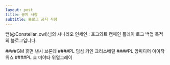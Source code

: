 ```yaml
---
layout: post
title: 공지 사항
subtitle: 블로그 공지 사항
---
```


뺌(@Constellar_owl)님의 시나리오 인세인 : 호그와트 캠페인 플레이 로그 백업 목적의 블로그입니다.


####GM 휴먼 낸시 브론테
####PL 딤섬 카인 크리소베릴
####PL 앙피디어 아이작 위쇼
####PL 쿄 미야타 위얼그레이
